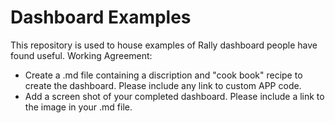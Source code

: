Dashboard Examples
==========
This repository is used to house examples of Rally dashboard people have found useful. 
Working Agreement:
* Create a <DashBoardName>.md file containing a discription and "cook book" recipe to create the dashboard. Please include any link to custom APP code.
* Add a screen shot of your completed dashboard. Please include a link to the image in your .md file.
